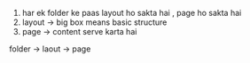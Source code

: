 1. har ek folder ke paas layout ho sakta hai , page ho sakta hai
2. layout -> big box means basic structure
3. page -> content serve karta hai

folder 
    -> laout
    -> page

